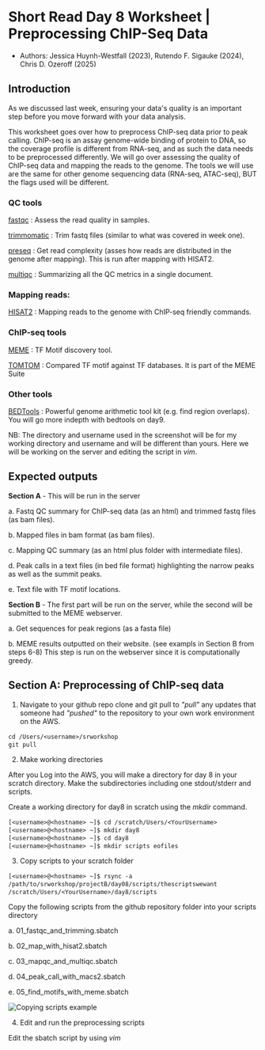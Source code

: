 # Short Read Day 8 Worksheet | Preprocessing ChIP-Seq Data

- Authors: Jessica Huynh-Westfall (2023),  Rutendo F. Sigauke (2024), Chris D. Ozeroff (2025)

## Introduction

As we discussed last week, ensuring your data's quality is an important step before you move forward with your data analysis.

This worksheet goes over how to preprocess ChIP-seq data prior to peak calling. ChIP-seq is an assay genome-wide binding of protein to DNA, so the coverage profile is different from RNA-seq,
and as such the data needs to be preprocessed differently. 
We will go over assessing the quality of ChIP-seq data and mapping the reads to the genome. The tools we will use are the same for other genome sequencing data (RNA-seq, ATAC-seq), BUT the flags used will be different. 

### QC tools
[fastqc](https://www.bioinformatics.babraham.ac.uk/projects/fastqc/) : Assess the read quality in samples.

[trimmomatic](http://www.usadellab.org/cms/?page=trimmomatic) : Trim fastq files (similar to what was covered in week one).

[preseq](https://preseq.readthedocs.io/en/latest/) : Get read complexity (asses how reads are distributed in the genome after mapping). This is run after mapping with HISAT2.

[multiqc](https://multiqc.info/) : Summarizing all the QC metrics in a single document.

### Mapping reads:
[HISAT2](https://daehwankimlab.github.io/hisat2/) : Mapping reads to the genome with ChIP-seq friendly commands. 


### ChIP-seq tools

[MEME](https://meme-suite.org/meme/index.html) : TF Motif discovery tool. 

[TOMTOM](https://meme-suite.org/meme/tools/tomtom) : Compared TF motif against TF databases. It is part of the MEME Suite

### Other tools

[BEDTools](https://bedtools.readthedocs.io/en/latest/index.html) : Powerful genome arithmetic tool kit (e.g. find region overlaps). You will go more indepth with bedtools on day9.

NB: The directory and username used in the screenshot will be for my working directory and username and will be different than yours. Here we will be working on the server and editing the script in *vim*.

## Expected outputs 

**Section A** - This will be run in the server

a. Fastq QC summary for ChIP-seq data (as an html) and trimmed fastq files (as bam files).

b. Mapped files in bam format (as bam files).

c. Mapping QC summary (as an html plus folder with intermediate files).

d. Peak calls in a text files (in bed file format) highlighting the narrow peaks as well as the summit peaks.

e. Text file with TF motif locations.

**Section B** - The first part will be run on the server, while the second will be submitted to the MEME webserver.

a. Get sequences for peak regions (as a fasta file)

b. MEME results outputted on their website. (see exampls in Section B from steps 6-8)
This step is run on the webserver since it is computationally greedy.


## Section A: Preprocessing of ChIP-seq data

1. Navigate to your github repo clone and git pull to _"pull"_ any updates that someone had _"pushed"_ to the repository to your own work environment on the AWS.

```
cd /Users/<username>/srworkshop
git pull
```

2. Make working directories

After you Log into the AWS, you will make a directory for day 8 in your scratch directory. Make the subdirectories including one stdout/stderr and scripts. 

Create a working directory for day8 in scratch using the *mkdir* command.

```
[<username>@<hostname> ~]$ cd /scratch/Users/<YourUsername>
[<username>@<hostname> ~]$ mkdir day8
[<username>@<hostname> ~]$ cd day8
[<username>@<hostname> ~]$ mkdir scripts eofiles 
```

3. Copy scripts to your scratch folder

```
[<username>@<hostname> ~]$ rsync -a /path/to/srworkshop/projectB/day08/scripts/thescriptswewant /scratch/Users/<YourUsername>/day8/scripts
```

Copy the following scripts from the github repository folder into your scripts directory

   a. 01_fastqc_and_trimming.sbatch

   b. 02_map_with_hisat2.sbatch

   c. 03_mapqc_and_multiqc.sbatch

   d. 04_peak_call_with_macs2.sbatch

   e. 05_find_motifs_with_meme.sbatch

![Copying scripts example](images/copy_scripts_to_scratch.png)

4. Edit and run the preprocessing scripts

Edit the sbatch script by using *vim <script>* to open a text editor on your sbatch script. Type *i* to toggle into edit/insert mode. 

Similar to the previous exercises you will need to change the job name, user email, and the standard output and error log directories. 

Change the *–job-name=<JOB ID>* to a name related to the job you will be running, for example, ‘01_fastqc_and_trimming’. 

Additionally, you will want to change the *mail-user=<YOUR_EMAIL>* to your email, as well as the path to your eofiles directory for the standard output (*--output*) and error log (*--error*). 

The *%x* will be replaced by your *-job-name* and the *%j* will be replaced by the job id that will be assigned by the job manager when you run your sbatch script.

![Editing script header example](images/header_example.png)

### Step 1: QC and preprocess samples

1. *cd* into your scripts directory. 

2. Edit and run `01_fastqc_and_trimming.sbatch` script. 

- The preprocessing will run *TRIMMOMATIC* and *fastQC* on the fastq file.

![Editing script header example](images/trim_fastqc.png)

### Step 2: Map trimmed reads to reference genome

1 Edit and run the `02_map_with_hisat2.sbatch` script.

- In this script we will align reads to the reference genome using *HISAT2*. The main difference between mapping ChIP-seq reads to the genome is that we do not have to use the splice alignment. This feature is turned off using *--no-spliced-alignment* flag. The alignment output is bam files and alignment summary (reported if *--new-summary* flag is used). 

- Note: The map statistics are being outputted into the QC folder (*${QC}/hisat_mapstats*), while the bam files go into the BAM folder.


### Step 3: Map quality and summary of QC

1. Edit and run the `03_mapqc_and_multiqc.sbatch` script.
   
2. Once the alignment is complete, we can assess mapped read distribution on the genome using *preseq*. Preseq estimates a library's complexity and how many additional unique reads are sequenced with an increasing total read count.

- Note: The output is going into the QC folder as well (*${QC}/preseq*).

3. Lastly, we can summarize all the QC output using *multiqc*. This tool summarizes all the QC metrics within a specified folder and shows all the samples summarized side by side.

- There is a summary table for all the quality control metrics reported, additionally, several tabs for each of the QC metrics can be explored interactively. 

**NOTE: Unfortunately, we do not have the appropriate version of python on the AWS to run multiQC. The preseq part of the script will run, the multiQC will not. Instead, use these paths to copy an example of multiqc results to your computer:

/scratch/Shares/public/sread2025/cookingShow/day8b/whole_genome/multiqc_data

/scratch/Shares/public/sread2025/cookingShow/day8b/whole_genome/multiqc_report.html
  
  - You will need to move both the folder *multiqc_data* and the html file *multiqc_report.html* to your local computer. 

  - You can open the html file in a web browser to interact with the page.

![Editing script header example](images/multiqc_example.png)

## Section B: Peak calling 

To study DNA enrichment assays such as ChIP-seq and ATAC-seq, we are introducing the analysis method, *M*odel-based *A*nalysis of *C*hIP-*S*eq (MACS). This method enables us to identify transcription factor binding sites and significant DNA read coverage through a combination of gene orientation and sequencing tag position.

We will only be using HCT116 samples (SRR4090089, SRR4090090, SRR4090091) in class, where we compare each _treated_ sample to the _input_ sample. 

| Run (SRR)         | Cell line  | Sample Type     |
| :---------------- | :-------:  | :-------------: |
| SRR4090089        |  HCT116    | Input           |
| SRR4090090        |  HCT116    | DMSO treated    |
| SRR4090091        |  HCT116    | Nutlin treated  |

1. Edit and run the MACS2 script. Same as before, edit the header section of `04_peak_call_with_macs2.sbatch`.

![MACS header](images/script4_edit_header.png)

- To run MACS, we will need to load *python* since *MACS* is dependent on it. In addition we will want to load *bedtools* which we will use later to remove *Blacklist regions*. The *Blacklist regions* are peak calls that show up in many ENCODE ChIP-seq experiments regardless of treatment.

![Load python](images/script4_load_modules.png)

2. Set variable. Assigning variables will make your scripts easier to read. In addition, this makes it easier to reference to a given path and utilize it in your scripts.

- For the *INDIR* change the path to the bam files directory. We will be using bam file from ChIP-seq data that used a specific transcription factor (TP53). For the *OUTDIR*, point to the appropriate output file directories for our *MACS* output files. You can use the command *mkdir -p* just in case for my output directories if you want to ensure that the output directory exist. 

- In addition, I have a path to the *BLACKLIST* directory. These are regions that have been identified as having unstructured or high signals in Nextgen sequencing experiments independent of the cell line or experiment. Removing these will clean up our genomic data for improved quality measurement. ENCODE has a defined list. The list we are using comes from the following reference: Amemiya HM, Kundaje A, Boyle AP. The ENCODE blacklist: identification of problematic regions of the genome. Sci Rep. 2019 Dec; 9(1) 9354 DOI: 10.1038/s41598-019-45839-z

- Lastly, we are using the variables *CELL*, *FILENAME_DMSO*, *FILENAME_NUTLIN*, *INPUT*, *DMSO*, and *NUTLIN* so that I can quickly interchange different files for analysis and only have to change the variable rather than go through the script to change instances of the file.

![Set variables for MACS](images/script4_set_variables.png)

3. To run the MACS program, we have many different subcommand options. Depending on your experiment, you will want to change the subcommands to fit your requirements. 

For today’s worksheet, we will be showing an example where we utilized an input control with your experiment.

![MACS peak calling](images/script4_peak_call.png)

`-t / --treatment <filename>` is your experimental file. The file can be in any supported format (see –format for options). If you have more than one alignment file, you can specify them and MACS will pool all the files together.

`-c / --control <filename>` is your genomic input/control file.

`-n / --name <NAME>` is the name string of your experiment. The string NAME will be used by MACS to create output files.

`-B/ --BDG` flag to tell MACS to store the fragment fileup, and control lambda in bedGraph files.

`-g / --gsize <GENOME>` is the parameter to assign the mappable genome size. We will be using hs which is the recommended human genome size of 2.7e9.

`-q / --qvalue <VALUE>` is the cutoff to call significant regions. The default is 0.05. If you want to use a p-value cutoff, you can specify -p instead of -q.


Note that there are many other options than the ones that we are implementing here. 

If you wanted to run to get Broad peaks you will want to use the flag `--broad`

MACS parameters depending on the data types:

| Data Type         | q-value   | `--broad` and `--control` flags |  Reasoning          |
| :-------------------------------- | :-------:  | :-------------: | :----------------- |
| ChIP-seq for Transcription Factor (TF)  |  <0.01     | `--control`, `<INPUT>`            | TF ChIP-seq often has very abrupt, small peaks that are well defines, so narrow peaks is necessary, and a less stringent adjusted p-value is likely need than for other data types. |
| ChIP-seq for histone marks (and Pol II) |  <0.0001   | `--broad`, `--control`, `<INPUT>` | Histonw marks are often broadly dispersed without very well defined edges so a broad peak tag is useful but a very low p-value helps differentiate between background and data. |
| ATAC-seq                                |  <0.0001   | `--control`, `<INPUT>`            | ATAC-seq should show peaks at open chromatin across the genome similarly to histone ChIP-seq data, but with more abrupt peaks, so no broad peak tag is needed. |

4. Removing Blacklist regions via *bedtools intersect*. After we call our peaks, to clean up the data we will remove the BLACKLIST regions that can be problematic. These regions contain repetitive regions across the genome and almost always are enriched in ChIP-seq data.

![Remove blacklist](images/script4_remove_blacklist.png)

5. To run *bedtools intersect*, specify *-a* as the file to be filtered which is your broadpeak output file. The *-a* file will be compared against *-b* file which are the blacklist regions. The *-v* parameter will throw out the regions in your peak files that have an overlap with the blacklist regions in *-b*. *>* is to specify the output directory and output file name.

![Bedtools Remove blacklist](images/bedtools_intersect_v.png)

6. Move the output files from *MACS* on the server to your local computer and open the bedgraph files (*.bdg*) and the bed files (*clean.narrowPeak* and *summit.bed*) in IGV. We can now explore the peak calls in IGV and compare them to coverage data.

You can run IGV on either the web server or locally on your machine. 

- If you want to install IGV on you local machine, follow instructions on the IGV worksheet here: [Instructions to install IGV locally](https://github.com/Dowell-Lab/srworkshop/blob/main/resources/Downloading_starting_IGV.pdf). Also, is you are running IGV on your local computer, you can use the hotkeys `f` to move forward or `b` for backwards on a selected track. 

- If you load the files on the web server change the bedgraph file extension from *.bdg* to *.bedgraph*. The web server IGV is more picky about the file extension.

![IGV example](images/peak13_igv_snapshot.png)

> **Challenge:** 
>
> How many p53 peaks did you find in the DMSO vs NUTLIN samples? (Hint: you can count the lines using `wc`)
>
> Is there consistancy between the *DMSO* and the *Nutlin* samples?
> 
> Check out a few genes (e.g. RUNX1)! How many peaks are near start of the gene and in the gene annotations? 


## Section C: Motif discovery and comparing motifs to database of TF motifs

1. Edit and run the `05_find_motifs_with_meme.sbatch` script.

> **Challenge:** 
> 
> You will notice that this script is running one sample at a time (i.e. _HCT116_NUTLIN_). Edit the script to run as a loop so that both _HCT116_NUTLIN_ and _HCT116_DMSO_ are processed!

![Load modules MEME](images/script5_load_modules.png)

2. *MEME* suite takes in a fasta file as input. Our MACS peak output is in a bed file format. We will use bedtool getfasta and a reference genome .fa file to convert our peaks coordinate into a fasta format. The first thing we will do in our script is to load the appropriate modules. 

3. Set your in and out directory as we have in the previous exercise. Here your INDIR is the path to your MACS peak output files. The OUTDIR will be for the output of the fasta file and the MEME and TOMTOM output files. Additionally, we will want a reference fasta file denoted below as hg38.fa (Note, for this workshop, we are working with a smaller chromosome 21 fasta file). 

![Variables MEME](images/script5_set_variables.png)

4. We will use bedtools getfasta to convert the peaks to a fasta file to feed into MEME. The command is *bedtools getfasta [OPTIONS] -fi <input FASTA> -bed <BED/GFF/VCF>*   

![Bedtools getfasta](images/bedtools_getfasta.png)

![Get fasta](images/script5_get_fasta_file.png)

5. Copy the *fasta* file to your computer

6. Upload your fasta file to MEME (https://meme-suite.org/meme/tools/meme) and submit. 

![Run MEME](images/running_meme.png)

7. MEME will return an output file for you. Click on MEME HTML output. The output will give you information on the motifs that were discovered along with other information such as the E-value.

![MEME HTML](images/meme_html_output.png)

8. Push your MEME output to TOMTOM by clicking on the button  under Submit/Download which will open up a new window with available programs. You just have to “Start Search” button to run TOMTOM. 

![Tomtom submission](images/tomtom_submission.png)

- TOMTOM will return an HTML summary of predicted TFs.

![Tomtom results1](images/tomtom_html_1.png)

![Tomtom results2](images/tomtom_html_2.png)

> **Challenge:** 
>
> This data is a ChIP-seq experiment for TP53, why are we also seeing the TP73 motif in the TOMTOM output? (Hint: Check the motif logos sequence on the right of the output)

# Example files for chromosome 21 runs

You can find example outputs from each step in the cooking show folder `/scratch/Shares/public/sread2024/cookingShow/day8b/chr21`.
